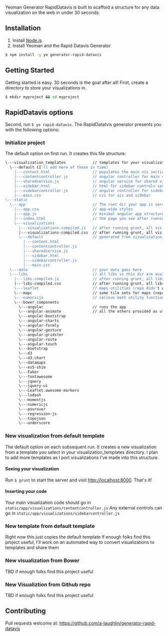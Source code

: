 Yeoman Generator RapidDatavis is built to scaffold a structure for any data visualization on the web in under 30 seconds.

## Installation
 1. Install [Node.js](http://nodejs.org/)
 2. Install Yeoman and the Rapid Datavis Generator
```bash
$ npm install -g yo generator-rapid-datavis
```

## Getting Started
Getting started is easy. 30 seconds is the goal after all!
First, create a directory to store your visualizations in.
```bash
$ mkdir myproject && cd myproject
```

## RapidDatavis options
Second, run ```$ yo rapid-datavis```.  The RapidDatatvis generator presents you with the following options:

### Initialize project
The default option on first run.  It creates this file structure:

```bash
\---visualization_templates            // templates for your visualizations
  \---default (I'll add more of these in time)
    |---content.html                   // populates the main vis section
    |---contentcontroller.js           // angular controller for main vis section
    |---sharedservice.js               // angular service for shared visualization attributes between controllers
    |---sidebar.html                   // html for sidebar controls section
    |---sidebarcontroller.js           // angular controller for sidebar controls
    |---main.css                       // css for vis and sidebar
\---static
  \---app                              // The root dir your app is served from.
    |---app.css                        // app-wide styles
    |---app.js                         // minimal angular app structure
    |---index.html                     // the page you see after running grunt
    \---visualizations
      |---visualizations-compiled.js   // after running grunt, all vis' js concatenated for faster loading
      |---visualizations-compiled.css  // after running grunt, all vis' css concatenated for faster loading
      \---default                      // generated from visualization_templates/default
        |---content.html
        |---contentcontroller.js
        |---sharedservice.js
        |---sidebar.html
        |---sidebarcontroller.js
        |---main.css
  \---data                             // your data goes here
  \---libs                             // all libs in this dir are available for use in visualizations
    |---libs-compiled.js               // after running grunt, all libs' js concatenated for faster loading
    |---libs-compiled.css              // after running grunt, all libs' css concatenated for faster loading
    \---leaflet                        // maps utilities (repo didn't work with bower)
    \---mapc                           // some tile sets for maps (repo didn't work with bower)
    \---numericjs                      // various math utility functions (repo didn't work with bower)
    \---bower_components
      \---angular                      // runs the app
      \---angular-animate              // all the others provided as utilities.
      \---angular-bootstrap
      \---angular-charts
      \---angular-formly
      \---angular-gesture
      \---angular-gridster
      \---angular-route
      \---angular-touch
      \---bootstrap
      \---d3
      \---d3.chart
      \---datamaps
      \---es5-shim
      \---Faker
      \---fontawesome
      \---jquery
      \---jquery-ui
      \---Leaflet.awesome-markers
      \---lodash
      \---momentjs
      \---numericjs
      \---pourover
      \---regression-js
      \---topojson
      \---underscore
```

### New visualization from default template
The default option on each subsequent run.  It creates a new visualization from a template you select in your visualization_templates directory.  I plan to add more templates as I port visualizations I've made into this structure.

#### Seeing your visualization
Run ```$ grunt``` to start the server and visit [http://localhost:8000](http://localhost:8000). That's it!

#### Inserting your code
Your main visualization code should go in ```static/app/visualizations/contentcontroller.js```
Any external controls can go in ```static/app/visualizations/sidebarcontroller.js```

### New template from default template
Right now this just copies the default template
If enough folks find this project useful, I'll work on an automated way to convert visualizations to templates and share them

### New visualization from Bower
TBD if enough folks find this project useful

### New Visualiztion from Github repo
TBD if enough folks find this project useful

## Contributing
Pull requests welcome at:
https://github.com/a-laughlin/generator-rapid-datavis